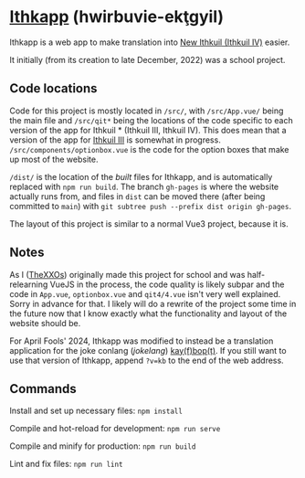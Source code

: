 ﻿# [Ithkapp](https://thexxos.github.io/ithkapp/) (hwirbuvie-ekţgyil)

Ithkapp is a web app to make translation into [New Ithkuil (Ithkuil IV)](http://www.ithkuil.net/) easier.

It initially (from its creation to late December, 2022) was a school project.

## Code locations

Code for this project is mostly located in `/src/`, with `/src/App.vue/` being the main file and `/src/qit*` being the locations of the code specific to each version of the app for Ithkuil * (Ithkuil III, Ithkuil IV). This does mean that a version of the app for [Ithkuil III](http://www.ithkuil.net/00_intro.html) is somewhat in progress. `/src/components/optionbox.vue` is the code for the option boxes that make up most of the website.

`/dist/` is the location of the *built* files for Ithkapp, and is automatically replaced with `npm run build`. The branch `gh-pages` is where the website actually runs from, and files in `dist` can be moved there (after being committed to `main`) with `git subtree push --prefix dist origin gh-pages`.

The layout of this project is similar to a normal Vue3 project, because it is.

## Notes

As I ([TheXXOs](https://github.com/TheXXOs)) originally made this project for school and was half-relearning VueJS in the process, the code quality is likely subpar and the code in `App.vue`, `optionbox.vue` and `qit4/4.vue` isn't very well explained. Sorry in advance for that. I likely will do a rewrite of the project some time in the future now that I know exactly what the functionality and layout of the website should be.

For April Fools' 2024, Ithkapp was modified to instead be a translation application for the joke conlang (*jokelang*) [kay(f)bop(t)](https://crazyninjageeks.wordpress.com/2015/11/28/introduction-to-kayfdanfsantaptvlirtsangbesputvombngagtvlimpkayfsnafkayfgaf-boptvegpdaffshofbompvlimpgafvlimpgaf/). If you still want to use that version of Ithkapp, append `?v=kb` to the end of the web address.

## Commands

Install and set up necessary files: `npm install`

Compile and hot-reload for development: `npm run serve`

Compile and minify for production: `npm run build`

Lint and fix files: `npm run lint`

